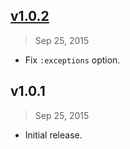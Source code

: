 ## [v1.0.2]
> Sep 25, 2015

- Fix `:exceptions` option.

[v1.0.2]: https://github.com/rstacruz/rspec-repeat/compare/v1.0.1...v1.0.2

## v1.0.1
> Sep 25, 2015

- Initial release.
